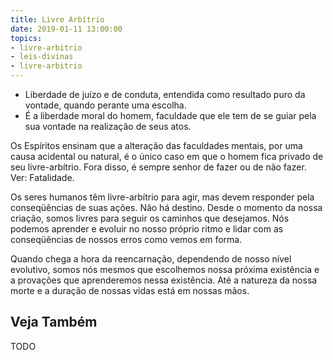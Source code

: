 ```yaml
---
title: Livre Arbítrio
date: 2019-01-11 13:00:00
topics: 
- livre-arbitrio
- leis-divinas
- livre-arbitrio
---
```


* Liberdade de juízo e de conduta, entendida como resultado puro da vontade, quando perante uma escolha. 
* É a liberdade moral do homem, faculdade que ele tem de se guiar pela sua vontade na realização de seus atos.

Os Espíritos ensinam que a alteração das faculdades mentais, por uma causa
acidental ou natural, é o único caso em que o homem fica privado de seu
livre-arbítrio. Fora disso, é sempre senhor de fazer ou de não fazer. Ver:
Fatalidade.

Os seres humanos têm livre-arbítrio para agir, mas devem responder pela
conseqüências de suas ações. Não há destino. Desde o momento da nossa criação,
somos livres para seguir os caminhos que desejamos. Nós podemos aprender e
evoluir no nosso próprio ritmo e lidar com as conseqüências de nossos erros como
vemos em forma.

Quando chega a hora da reencarnação, dependendo de nosso nível evolutivo, somos
nós mesmos que escolhemos nossa próxima existência e a provações que
aprenderemos nessa existência. Até a natureza da nossa morte e a duração de
nossas vidas está em nossas mãos.

## Veja Também
TODO

